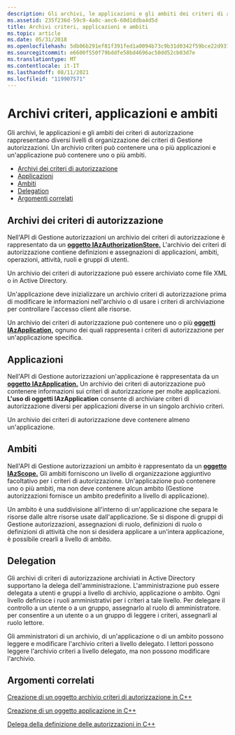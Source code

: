 ```yaml
---
description: Gli archivi, le applicazioni e gli ambiti dei criteri di autorizzazione rappresentano diversi livelli di organizzazione dei criteri di Gestione autorizzazioni.
ms.assetid: 235f236d-59c9-4a8c-aec6-60d1ddba4d5d
title: Archivi criteri, applicazioni e ambiti
ms.topic: article
ms.date: 05/31/2018
ms.openlocfilehash: 5db06b291ef81f391fed1a0094b73c9b31d0342f59bce22d93779c7bfa48a80b
ms.sourcegitcommit: e6600f550f79bddfe58bd4696ac50dd52cb03d7e
ms.translationtype: MT
ms.contentlocale: it-IT
ms.lasthandoff: 08/11/2021
ms.locfileid: "119907571"
---
```

# <a name="policy-stores-applications-and-scopes"></a>Archivi criteri, applicazioni e ambiti

Gli archivi, le applicazioni e gli ambiti dei criteri di autorizzazione rappresentano diversi livelli di organizzazione dei criteri di Gestione autorizzazioni. Un archivio criteri può contenere una o più applicazioni e un'applicazione può contenere uno o più ambiti.

-   [Archivi dei criteri di autorizzazione](#authorization-policy-stores)
-   [Applicazioni](#policy-stores-applications-and-scopes)
-   [Ambiti](#policy-stores-applications-and-scopes)
-   [Delegation](#delegation)
-   [Argomenti correlati](#related-topics)

## <a name="authorization-policy-stores"></a>Archivi dei criteri di autorizzazione

Nell'API di Gestione autorizzazioni un archivio dei criteri di autorizzazione è rappresentato da un [**oggetto IAzAuthorizationStore.**](/windows/desktop/api/Azroles/nn-azroles-iazauthorizationstore) L'archivio dei criteri di autorizzazione contiene definizioni e assegnazioni di applicazioni, ambiti, operazioni, attività, ruoli e gruppi di utenti.

Un archivio dei criteri di autorizzazione può essere archiviato come file XML o in Active Directory.

Un'applicazione deve inizializzare un archivio criteri di autorizzazione prima di modificare le informazioni nell'archivio o di usare i criteri di archiviazione per controllare l'accesso client alle risorse.

Un archivio dei criteri di autorizzazione può contenere uno o più [**oggetti IAzApplication,**](/windows/desktop/api/Azroles/nn-azroles-iazapplication) ognuno dei quali rappresenta i criteri di autorizzazione per un'applicazione specifica.

## <a name="applications"></a>Applicazioni

Nell'API di Gestione autorizzazioni un'applicazione è rappresentata da un [**oggetto IAzApplication.**](/windows/desktop/api/Azroles/nn-azroles-iazapplication) Un archivio dei criteri di autorizzazione può contenere informazioni sui criteri di autorizzazione per molte applicazioni. **L'uso di oggetti IAzApplication** consente di archiviare criteri di autorizzazione diversi per applicazioni diverse in un singolo archivio criteri.

Un archivio dei criteri di autorizzazione deve contenere almeno un'applicazione.

## <a name="scopes"></a>Ambiti

Nell'API di Gestione autorizzazioni un ambito è rappresentato da un [**oggetto IAzScope.**](/windows/desktop/api/Azroles/nn-azroles-iazscope) Gli ambiti forniscono un livello di organizzazione aggiuntivo facoltativo per i criteri di autorizzazione. Un'applicazione può contenere uno o più ambiti, ma non deve contenere alcun ambito (Gestione autorizzazioni fornisce un ambito predefinito a livello di applicazione).

Un ambito è una suddivisione all'interno di un'applicazione che separa le risorse dalle altre risorse usate dall'applicazione. Se si dispone di gruppi di Gestione autorizzazioni, assegnazioni di ruolo, definizioni di ruolo o definizioni di attività che non si desidera applicare a un'intera applicazione, è possibile crearli a livello di ambito.

## <a name="delegation"></a>Delegation

Gli archivi di criteri di autorizzazione archiviati in Active Directory supportano la delega dell'amministrazione. L'amministrazione può essere delegata a utenti e gruppi a livello di archivio, applicazione o ambito. Ogni livello definisce i ruoli amministrativi per i criteri a tale livello. Per delegare il controllo a un utente o a un gruppo, assegnarlo al ruolo di amministratore. per consentire a un utente o a un gruppo di leggere i criteri, assegnarli al ruolo lettore.

Gli amministratori di un archivio, di un'applicazione o di un ambito possono leggere e modificare l'archivio criteri a livello delegato. I lettori possono leggere l'archivio criteri a livello delegato, ma non possono modificare l'archivio.

## <a name="related-topics"></a>Argomenti correlati

<dl> <dt>

[Creazione di un oggetto archivio criteri di autorizzazione in C++](creating-an-authorization-policy-store-object-in-c--.md)
</dt> <dt>

[Creazione di un oggetto applicazione in C++](creating-an-application-object-in-c--.md)
</dt> <dt>

[Delega della definizione delle autorizzazioni in C++](delegating-the-defining-of-permissions-in-c--.md)
</dt> </dl>

 

 



